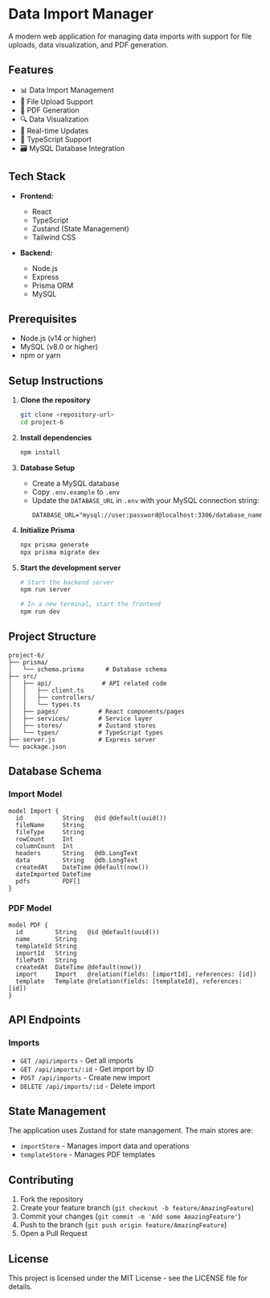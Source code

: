 # Data Import Manager

A modern web application for managing data imports with support for file uploads, data visualization, and PDF generation.

## Features

- 📊 Data Import Management
- 📁 File Upload Support
- 📑 PDF Generation
- 🔍 Data Visualization
- 🔄 Real-time Updates
- 🎯 TypeScript Support
- 🗃️ MySQL Database Integration

## Tech Stack

- **Frontend:**
  - React
  - TypeScript
  - Zustand (State Management)
  - Tailwind CSS

- **Backend:**
  - Node.js
  - Express
  - Prisma ORM
  - MySQL

## Prerequisites

- Node.js (v14 or higher)
- MySQL (v8.0 or higher)
- npm or yarn

## Setup Instructions

1. **Clone the repository**
   ```bash
   git clone <repository-url>
   cd project-6
   ```

2. **Install dependencies**
   ```bash
   npm install
   ```

3. **Database Setup**
   - Create a MySQL database
   - Copy `.env.example` to `.env`
   - Update the `DATABASE_URL` in `.env` with your MySQL connection string:
     ```
     DATABASE_URL="mysql://user:password@localhost:3306/database_name"
     ```

4. **Initialize Prisma**
   ```bash
   npx prisma generate
   npx prisma migrate dev
   ```

5. **Start the development server**
   ```bash
   # Start the backend server
   npm run server

   # In a new terminal, start the frontend
   npm run dev
   ```

## Project Structure

```
project-6/
├── prisma/
│   └── schema.prisma      # Database schema
├── src/
│   ├── api/              # API related code
│   │   ├── client.ts
│   │   ├── controllers/
│   │   └── types.ts
│   ├── pages/           # React components/pages
│   ├── services/        # Service layer
│   ├── stores/          # Zustand stores
│   └── types/           # TypeScript types
├── server.js            # Express server
└── package.json
```

## Database Schema

### Import Model
```prisma
model Import {
  id           String   @id @default(uuid())
  fileName     String
  fileType     String
  rowCount     Int
  columnCount  Int
  headers      String   @db.LongText
  data         String   @db.LongText
  createdAt    DateTime @default(now())
  dateImported DateTime
  pdfs         PDF[]
}
```

### PDF Model
```prisma
model PDF {
  id         String   @id @default(uuid())
  name       String
  templateId String
  importId   String
  filePath   String
  createdAt  DateTime @default(now())
  import     Import   @relation(fields: [importId], references: [id])
  template   Template @relation(fields: [templateId], references: [id])
}
```

## API Endpoints

### Imports
- `GET /api/imports` - Get all imports
- `GET /api/imports/:id` - Get import by ID
- `POST /api/imports` - Create new import
- `DELETE /api/imports/:id` - Delete import

## State Management

The application uses Zustand for state management. The main stores are:
- `importStore` - Manages import data and operations
- `templateStore` - Manages PDF templates

## Contributing

1. Fork the repository
2. Create your feature branch (`git checkout -b feature/AmazingFeature`)
3. Commit your changes (`git commit -m 'Add some AmazingFeature'`)
4. Push to the branch (`git push origin feature/AmazingFeature`)
5. Open a Pull Request

## License

This project is licensed under the MIT License - see the LICENSE file for details.
